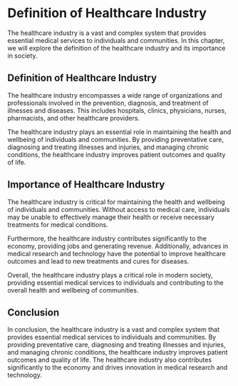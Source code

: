 Definition of Healthcare Industry
===========================================================================

The healthcare industry is a vast and complex system that provides essential medical services to individuals and communities. In this chapter, we will explore the definition of the healthcare industry and its importance in society.

Definition of Healthcare Industry
---------------------------------

The healthcare industry encompasses a wide range of organizations and professionals involved in the prevention, diagnosis, and treatment of illnesses and diseases. This includes hospitals, clinics, physicians, nurses, pharmacists, and other healthcare providers.

The healthcare industry plays an essential role in maintaining the health and wellbeing of individuals and communities. By providing preventative care, diagnosing and treating illnesses and injuries, and managing chronic conditions, the healthcare industry improves patient outcomes and quality of life.

Importance of Healthcare Industry
---------------------------------

The healthcare industry is critical for maintaining the health and wellbeing of individuals and communities. Without access to medical care, individuals may be unable to effectively manage their health or receive necessary treatments for medical conditions.

Furthermore, the healthcare industry contributes significantly to the economy, providing jobs and generating revenue. Additionally, advances in medical research and technology have the potential to improve healthcare outcomes and lead to new treatments and cures for diseases.

Overall, the healthcare industry plays a critical role in modern society, providing essential medical services to individuals and contributing to the overall health and wellbeing of communities.

Conclusion
----------

In conclusion, the healthcare industry is a vast and complex system that provides essential medical services to individuals and communities. By providing preventative care, diagnosing and treating illnesses and injuries, and managing chronic conditions, the healthcare industry improves patient outcomes and quality of life. The healthcare industry also contributes significantly to the economy and drives innovation in medical research and technology.
